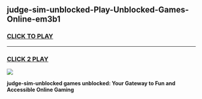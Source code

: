 
## judge-sim-unblocked-Play-Unblocked-Games-Online-em3b1
<h3>
<a href="https://premium76.site?title=judge-sim-unblocked&ref=25A">CLICK TO PLAY</a></h3>
<hr>

<h3>
<a href="https://premium76.site?title=judge-sim-unblocked&ref=25A">CLICK 2 PLAY</a>
  
</h3>

<a href="https://premium76.site?title=judge-sim-unblocked&ref=25A"><img src="https://clearcache.store/games.png"></a>


**judge-sim-unblocked games unblocked: Your Gateway to Fun and Accessible Online Gaming**
